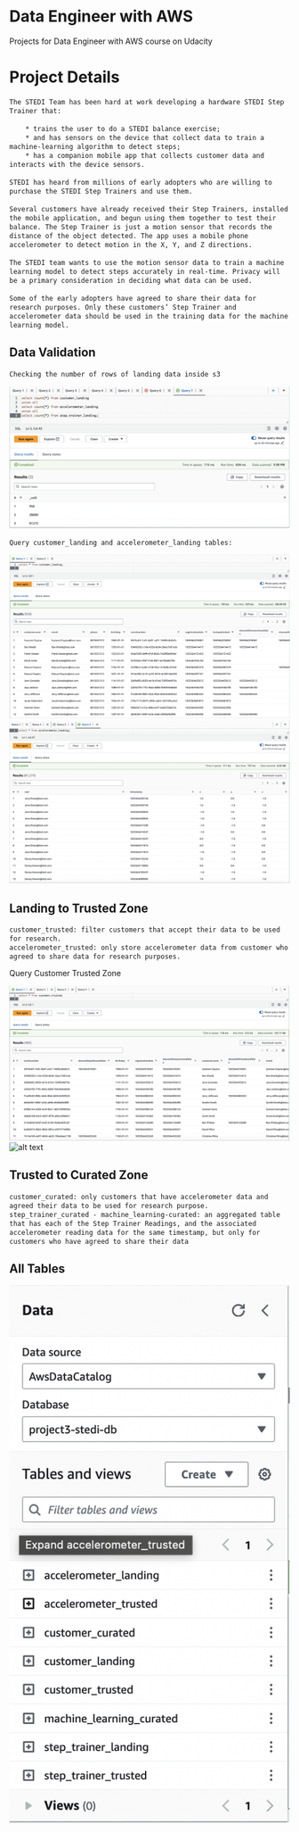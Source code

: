 # Data Engineer with AWS

Projects for Data Engineer with AWS course on Udacity

# Project Details

    The STEDI Team has been hard at work developing a hardware STEDI Step Trainer that:

        * trains the user to do a STEDI balance exercise;
        * and has sensors on the device that collect data to train a machine-learning algorithm to detect steps;
        * has a companion mobile app that collects customer data and interacts with the device sensors.

    STEDI has heard from millions of early adopters who are willing to purchase the STEDI Step Trainers and use them.

    Several customers have already received their Step Trainers, installed the mobile application, and begun using them together to test their balance. The Step Trainer is just a motion sensor that records the distance of the object detected. The app uses a mobile phone accelerometer to detect motion in the X, Y, and Z directions.

    The STEDI team wants to use the motion sensor data to train a machine learning model to detect steps accurately in real-time. Privacy will be a primary consideration in deciding what data can be used.

    Some of the early adopters have agreed to share their data for research purposes. Only these customers’ Step Trainer and accelerometer data should be used in the training data for the machine learning model.

## Data Validation

    Checking the number of rows of landing data inside s3

![alt text](./images/data_validation.png)

    Query customer_landing and accelerometer_landing tables:

![alt text](./images/customer_landing.png)
![alt text](./images/accelerometer_landing.png)

## Landing to Trusted Zone

    customer_trusted: filter customers that accept their data to be used for research.
    accelerometer_trusted: only store accelerometer data from customer who agreed to share data for research purposes.

Query Customer Trusted Zone

![alt text](./images/customer_trusted_all.png)
![alt text](./images/customer_validated.png)

## Trusted to Curated Zone

    customer_curated: only customers that have accelerometer data and agreed their data to be used for research purpose.
    step_trainer_curated - machine_learning-curated: an aggregated table that has each of the Step Trainer Readings, and the associated accelerometer reading data for the same timestamp, but only for customers who have agreed to share their data

## All Tables

![alt text](./images/all_tables.png)
